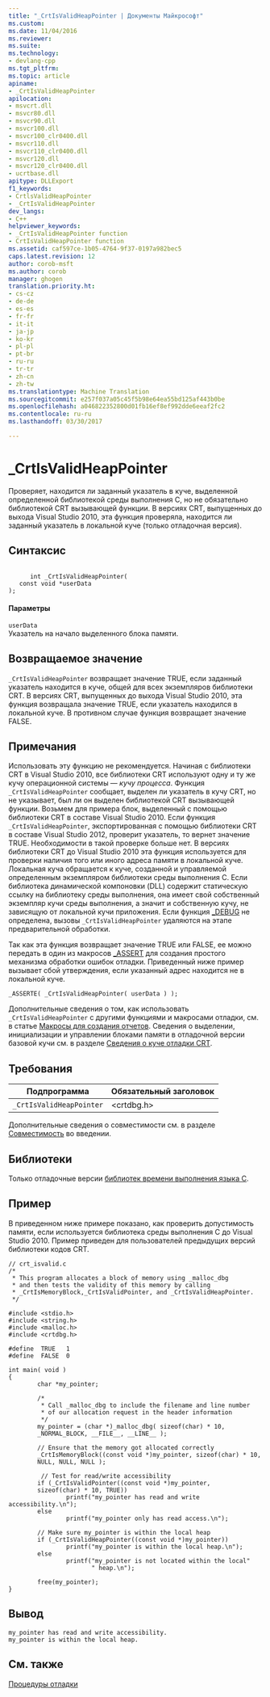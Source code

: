 ```yaml
---
title: "_CrtIsValidHeapPointer | Документы Майкрософт"
ms.custom: 
ms.date: 11/04/2016
ms.reviewer: 
ms.suite: 
ms.technology:
- devlang-cpp
ms.tgt_pltfrm: 
ms.topic: article
apiname:
- _CrtIsValidHeapPointer
apilocation:
- msvcrt.dll
- msvcr80.dll
- msvcr90.dll
- msvcr100.dll
- msvcr100_clr0400.dll
- msvcr110.dll
- msvcr110_clr0400.dll
- msvcr120.dll
- msvcr120_clr0400.dll
- ucrtbase.dll
apitype: DLLExport
f1_keywords:
- CrtlsValidHeapPointer
- _CrtIsValidHeapPointer
dev_langs:
- C++
helpviewer_keywords:
- _CrtIsValidHeapPointer function
- CrtIsValidHeapPointer function
ms.assetid: caf597ce-1b05-4764-9f37-0197a982bec5
caps.latest.revision: 12
author: corob-msft
ms.author: corob
manager: ghogen
translation.priority.ht:
- cs-cz
- de-de
- es-es
- fr-fr
- it-it
- ja-jp
- ko-kr
- pl-pl
- pt-br
- ru-ru
- tr-tr
- zh-cn
- zh-tw
ms.translationtype: Machine Translation
ms.sourcegitcommit: e257f037a05c45f5b98e64ea55bd125af443b0be
ms.openlocfilehash: a046822352800d01fb16ef8ef992dde6eeaf2fc2
ms.contentlocale: ru-ru
ms.lasthandoff: 03/30/2017

---
```

# <a name="crtisvalidheappointer"></a>_CrtIsValidHeapPointer
Проверяет, находится ли заданный указатель в куче, выделенной определенной библиотекой среды выполнения C, но не обязательно библиотекой CRT вызывающей функции. В версиях CRT, выпущенных до выхода Visual Studio 2010, эта функция проверяла, находится ли заданный указатель в локальной куче (только отладочная версия).  
  
## <a name="syntax"></a>Синтаксис  
  
```  
  
      int _CrtIsValidHeapPointer(   
   const void *userData   
);  
```  
  
#### <a name="parameters"></a>Параметры  
 `userData`  
 Указатель на начало выделенного блока памяти.  
  
## <a name="return-value"></a>Возвращаемое значение  
 `_CrtIsValidHeapPointer` возвращает значение TRUE, если заданный указатель находится в куче, общей для всех экземпляров библиотеки CRT. В версиях CRT, выпущенных до выхода Visual Studio 2010, эта функция возвращала значение TRUE, если указатель находился в локальной куче. В противном случае функция возвращает значение FALSE.  
  
## <a name="remarks"></a>Примечания  
 Использовать эту функцию не рекомендуется. Начиная с библиотеки CRT в Visual Studio 2010, все библиотеки CRT используют одну и ту же кучу операционной системы — *кучу процесса*. Функция `_CrtIsValidHeapPointer` сообщает, выделен ли указатель в кучу CRT, но не указывает, был ли он выделен библиотекой CRT вызывающей функции. Возьмем для примера блок, выделенный с помощью библиотеки CRT в составе Visual Studio 2010. Если функция `_CrtIsValidHeapPointer`, экспортированная с помощью библиотеки CRT в составе Visual Studio 2012, проверит указатель, то вернет значение TRUE. Необходимости в такой проверке больше нет. В версиях библиотеки CRT до Visual Studio 2010 эта функция используется для проверки наличия того или иного адреса памяти в локальной куче. Локальная куча обращается к куче, созданной и управляемой определенным экземпляром библиотеки среды выполнения C. Если библиотека динамической компоновки (DLL) содержит статическую ссылку на библиотеку среды выполнения, она имеет свой собственный экземпляр кучи среды выполнения, а значит и собственную кучу, не зависящую от локальной кучи приложения. Если функция [_DEBUG](../../c-runtime-library/debug.md) не определена, вызовы `_CrtIsValidHeapPointer` удаляются на этапе предварительной обработки.  
  
 Так как эта функция возвращает значение TRUE или FALSE, ее можно передать в один из макросов [_ASSERT](../../c-runtime-library/reference/assert-asserte-assert-expr-macros.md) для создания простого механизма обработки ошибок отладки. Приведенный ниже пример вызывает сбой утверждения, если указанный адрес находится не в локальной куче.  
  
```  
_ASSERTE( _CrtIsValidHeapPointer( userData ) );  
```  
  
 Дополнительные сведения о том, как использовать `_CrtIsValidHeapPointer` с другими функциями и макросами отладки, см. в статье [Макросы для создания отчетов](/visualstudio/debugger/macros-for-reporting). Сведения о выделении, инициализации и управлении блоками памяти в отладочной версии базовой кучи см. в разделе [Сведения о куче отладки CRT](/visualstudio/debugger/crt-debug-heap-details).  
  
## <a name="requirements"></a>Требования  
  
|Подпрограмма|Обязательный заголовок|  
|-------------|---------------------|  
|`_CrtIsValidHeapPointer`|\<crtdbg.h>|  
  
 Дополнительные сведения о совместимости см. в разделе [Совместимость](../../c-runtime-library/compatibility.md) во введении.  
  
## <a name="libraries"></a>Библиотеки  
 Только отладочные версии [библиотек времени выполнения языка C](../../c-runtime-library/crt-library-features.md).  
  
## <a name="example"></a>Пример  
 В приведенном ниже примере показано, как проверить допустимость памяти, если используется библиотека среды выполнения C до Visual Studio 2010. Пример приведен для пользователей предыдущих версий библиотеки кодов CRT.  
  
```  
// crt_isvalid.c  
/*  
 * This program allocates a block of memory using _malloc_dbg  
 * and then tests the validity of this memory by calling   
 * _CrtIsMemoryBlock,_CrtIsValidPointer, and _CrtIsValidHeapPointer.  
 */  
  
#include <stdio.h>  
#include <string.h>  
#include <malloc.h>  
#include <crtdbg.h>  
  
#define  TRUE   1  
#define  FALSE  0  
  
int main( void )  
{  
        char *my_pointer;  
  
        /*   
         * Call _malloc_dbg to include the filename and line number  
         * of our allocation request in the header information  
         */  
        my_pointer = (char *)_malloc_dbg( sizeof(char) * 10,   
        _NORMAL_BLOCK, __FILE__, __LINE__ );  
  
        // Ensure that the memory got allocated correctly  
        _CrtIsMemoryBlock((const void *)my_pointer, sizeof(char) * 10,   
        NULL, NULL, NULL );  
  
         // Test for read/write accessibility  
        if (_CrtIsValidPointer((const void *)my_pointer,   
        sizeof(char) * 10, TRUE))  
                printf("my_pointer has read and write accessibility.\n");  
        else  
                printf("my_pointer only has read access.\n");  
  
        // Make sure my_pointer is within the local heap  
        if (_CrtIsValidHeapPointer((const void *)my_pointer))  
                printf("my_pointer is within the local heap.\n");  
        else  
                printf("my_pointer is not located within the local"  
                       " heap.\n");  
  
        free(my_pointer);  
}  
```  
  
## <a name="output"></a>Вывод  
  
```  
my_pointer has read and write accessibility.  
my_pointer is within the local heap.  
```  
  
## <a name="see-also"></a>См. также  
 [Процедуры отладки](../../c-runtime-library/debug-routines.md)

